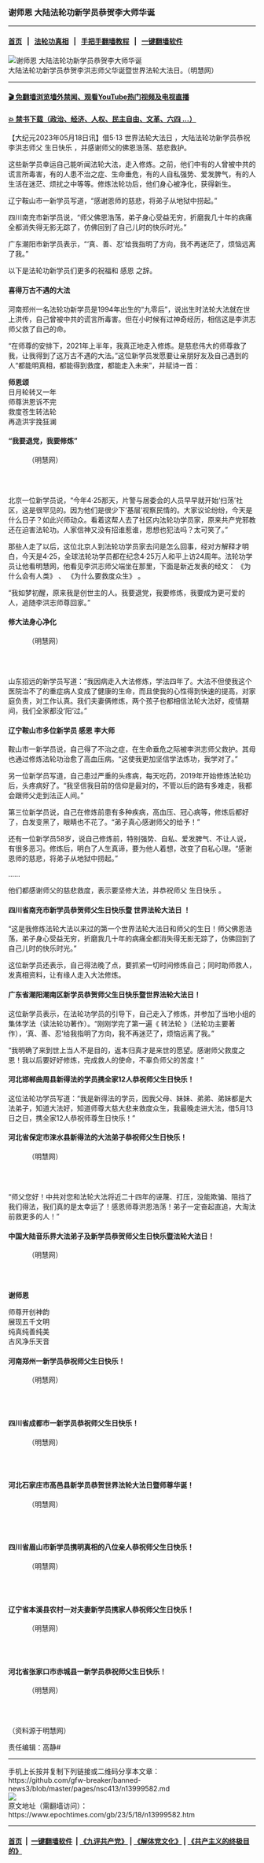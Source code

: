 ### 谢师恩 大陆法轮功新学员恭贺李大师华诞
------------------------

#### [首页](https://github.com/gfw-breaker/banned-news3/blob/master/README.md) &nbsp;&nbsp;|&nbsp;&nbsp; [法轮功真相](https://github.com/begood0513/basic/blob/master/README.md)  &nbsp;&nbsp;|&nbsp;&nbsp; [手把手翻墙教程](https://github.com/gfw-breaker/guides/wiki)  &nbsp;&nbsp;|&nbsp;&nbsp; [一键翻墙软件](https://github.com/gfw-breaker/nogfw/blob/master/README.md)  



<div><img alt="谢师恩 大陆法轮功新学员恭贺李大师华诞" class="attachment-djy_600_400 size-djy_600_400 wp-post-image" src="https://i.epochtimes.com/assets/uploads/2023/05/id13999597-2023-5-13-230418sqplb_01-600x400.jpg"/>
<div class="caption">
 大陆法轮功新学员恭贺李洪志师父华诞暨世界法轮大法日。（明慧网）
</div></div><hr/>

#### [ 🎬  免翻墙浏览墙外禁闻、观看YouTube热门视频及电视直播](https://github.com/gfw-breaker/HelloWorld)

#### [ 💥  禁书下载（政治、经济、人权、民主自由、文革、六四 ...）](https://github.com/gfw-breaker/books/blob/master/README.md)

<div><p>
 【大纪元2023年05月18日讯】借5‧13
 <ok href="https://www.epochtimes.com/gb/tag/%E4%B8%96%E7%95%8C%E6%B3%95%E8%BD%AE%E5%A4%A7%E6%B3%95%E6%97%A5.html">
  世界法轮大法日
 </ok>
 ，大陆法轮功新学员恭祝李洪志师父
 <ok href="https://www.epochtimes.com/gb/tag/%E7%94%9F%E6%97%A5%E5%BF%AB%E4%B9%90.html">
  生日快乐
 </ok>
 ，并感谢师父的佛恩浩荡、慈悲救护。
</p>
<p>
 这些新学员幸运自己能听闻法轮大法，走入修炼。之前，他们中有的人曾被中共的谎言所毒害，有的人患不治之症、生命垂危，有的人自私强势、爱发脾气，有的人生活在迷茫、烦扰之中等等。修炼法轮功后，他们身心被净化，获得新生。
</p>
<p>
 辽宁鞍山市一新学员写道，“感谢恩师的慈悲，将弟子从地狱中捞起。”
</p>
<p>
 四川南充市新学员说，“师父佛恩浩荡，弟子身心受益无穷，折磨我几十年的病痛全都消失得无影无踪了，仿佛回到了自己儿时的快乐时光。”
</p>
<p>
 广东潮阳市新学员表示，“‘真、善、忍’给我指明了方向，我不再迷茫了，烦恼远离了我。”
</p>
<p>
 以下是法轮功新学员们更多的祝福和
 <ok href="https://www.epochtimes.com/gb/tag/%E6%84%9F%E6%81%A9.html">
  感恩
 </ok>
 之辞。
</p>
<h4>
 喜得万古不遇的大法
</h4>
<p>
 河南郑州一名法轮功新学员是1994年出生的“九零后”，说出生时法轮大法就在世上洪传，自己曾被中共的谎言所毒害。但在小时候有过神奇经历，相信这是李洪志师父救了自己的命。
</p>
<p>
 “在师尊的安排下，2021年上半年，我真正地走入修炼。是慈悲伟大的师尊救了我，让我得到了这万古不遇的大法。”这位新学员发愿要让亲朋好友及自己遇到的人“都能明真相，都能得到救度，都能走入未来”，并赋诗一首：
</p>
<p>
 <strong>
  师恩颂
 </strong>
 <br/>
 日月轮转又一年
 <br/>
 师尊洪恩诉不完
 <br/>
 救度苍生转法轮
 <br/>
 再造洪宇挽狂澜
</p>
<h4>
 “我要退党，我要修炼”
</h4>
<figure aria-describedby="caption-attachment-13999596" class="wp-caption aligncenter" id="attachment_13999596" style="width: 520px">
 <ok href="https://i.epochtimes.com/assets/uploads/2023/05/id13999596-2023-5-13-2305022335233112.jpg" target="_blank">
  <img alt="" class="wp-image-13999596" src="https://i.epochtimes.com/assets/uploads/2023/05/id13999596-2023-5-13-2305022335233112.jpg"/>
 </ok>
 <br/><figcaption class="wp-caption-text" id="caption-attachment-13999596">
  （明慧网）
 </figcaption><br/>
</figure><br/>
<p>
 北京一位新学员说，“今年4‧25那天，片警与居委会的人员早早就开始‘扫荡’社区，这是很罕见的。因为他们是很少下‘基层’视察民情的。大家议论纷纷，今天是什么日子？如此兴师动众。看着这帮人去了社区内法轮功学员家，原来共产党邪教还在迫害法轮功。人家信神又没有招谁惹谁，思想也犯法吗？太可笑了。”
</p>
<p>
 那些人走了以后，这位北京人到法轮功学员家去问是怎么回事，经对方解释才明白，今天是4‧25，全球法轮功学员都在纪念4‧25万人和平上访24周年。法轮功学员让他看明慧网，他看见李洪志师父端坐在那里，下面是新近发表的经文：
 <ok href="https://www.epochtimes.com/gb/23/1/21/n13912117.htm">
  《为什么会有人类》
 </ok>
 、
 <ok href="https://www.epochtimes.com/gb/23/4/17/n13975246.htm">
  《为什么要救度众生》
 </ok>
 。
</p>
<p>
 “我如梦初醒，原来我是创世主的人。我要退党，我要修炼，我要成为更可爱的人，追随李洪志师尊回家。”
</p>
<h4>
 修大法身心净化
</h4>
<figure aria-describedby="caption-attachment-13999628" class="wp-caption aligncenter" id="attachment_13999628" style="width: 520px">
 <ok href="https://i.epochtimes.com/assets/uploads/2023/05/id13999628-2023-5-13-230423jyvou_01.jpg" target="_blank">
  <img alt="" class="wp-image-13999628" src="https://i.epochtimes.com/assets/uploads/2023/05/id13999628-2023-5-13-230423jyvou_01-600x539.jpg"/>
 </ok>
 <br/><figcaption class="wp-caption-text" id="caption-attachment-13999628">
  （明慧网）
 </figcaption><br/>
</figure><br/>
<p>
 山东招远的新学员写道：“我因病走入大法修炼，学法四年了。大法不但使我这个医院治不了的重症病人变成了健康的生命，而且使我的心性得到快速的提高，对家庭负责，对工作认真。我们夫妻俩修炼，两个孩子也都相信法轮大法好，疫情期间，我们全家都没‘阳’过。”
</p>
<h4>
 辽宁鞍山市多位新学员
 <ok href="https://www.epochtimes.com/gb/tag/%E6%84%9F%E6%81%A9.html">
  感恩
 </ok>
 李大师
</h4>
<p>
 鞍山市一新学员说，自己得了不治之症，在生命垂危之际被李洪志师父救护。其母也通过修炼法轮功治愈了高血压病。“这使我更加坚信学法炼功，我学对了。”
</p>
<p>
 另一位新学员写道，自己患过严重的头疼病，每天吃药，2019年开始修炼法轮功后，头疼病好了。“我坚信我目前的信仰是最对的，不管以后的路有多难走，我都会跟师父走到法正人间。”
</p>
<p>
 第三位新学员说，自己在修炼前患有多种疾病，高血压、冠心病等，修炼后都好了，白发变黑了，眼睛也不花了。“弟子真心感谢师父的给予！”
</p>
<p>
 还有一位新学员58岁，说自己修炼前，特别强势、自私、爱发脾气、不让人说，有很多恶习。修炼后，明白了人生真谛，要为他人着想，改变了自私心理。“感谢恩师的慈悲，将弟子从地狱中捞起。”
</p>
<p class="p1">
 ……
</p>
<p>
 他们都感谢师父的慈悲救度，表示要坚修大法，并恭祝师父
 <ok href="https://www.epochtimes.com/gb/tag/%E7%94%9F%E6%97%A5%E5%BF%AB%E4%B9%90.html">
  生日快乐
 </ok>
 。
</p>
<h4>
 四川省南充市新学员恭贺师父生日快乐暨
 <ok href="https://www.epochtimes.com/gb/tag/%E4%B8%96%E7%95%8C%E6%B3%95%E8%BD%AE%E5%A4%A7%E6%B3%95%E6%97%A5.html">
  世界法轮大法日
 </ok>
 ！
</h4>
<p>
 “这是我修炼法轮大法以来过的第一个世界法轮大法日和师父的生日！师父佛恩浩荡，弟子身心受益无穷，折磨我几十年的病痛全都消失得无影无踪了，仿佛回到了自己儿时的快乐时光。”
</p>
<p>
 这位新学员还表示，自己得法晚了点，要抓紧一切时间修炼自己；同时助师救人，发真相资料，让有缘人走入大法修炼。
</p>
<h4>
 广东省潮阳潮南区新学员恭贺师父生日快乐暨世界法轮大法日！
</h4>
<p>
 这位新学员表示，在法轮功学员的引导下，自己走入了修炼，并参加了当地小组的集体学法（读法轮功著作）。“刚刚学完了第一遍《
 <ok href="https://big5.falundafa.org/chibig5/zfl.htm">
  转法轮
 </ok>
 》（法轮功主要著作），‘真、善、忍’给我指明了方向，我不再迷茫了，烦恼远离了我。”
</p>
<p>
 “我明确了来到世上当人不是目的，返本归真才是来世的愿望。感谢师父救度之恩！我以后要好好修炼，完成救人的使命，不辜负师父的苦度！”
</p>
<h4>
 河北邯郸曲周县新得法的学员携全家12人恭祝师父生日快乐！
</h4>
<p>
 这位法轮功学员写道：“我是新得法的学员，因我父母、妹妹、弟弟、弟妹都是大法弟子，知道大法好，知道师尊大慈大悲来救度众生，我最晚走进大法，借5月13日之日，携全家12人恭祝师尊生日快乐！”
</p>
<h4>
 河北省保定市涞水县新得法的大法弟子恭祝师父生日快乐！
</h4>
<figure aria-describedby="caption-attachment-13999599" class="wp-caption aligncenter" id="attachment_13999599" style="width: 520px">
 <ok href="https://i.epochtimes.com/assets/uploads/2023/05/id13999599-2023-5-13-2304251338023097.jpg" target="_blank">
  <img alt="" class="wp-image-13999599" src="https://i.epochtimes.com/assets/uploads/2023/05/id13999599-2023-5-13-2304251338023097-600x496.jpg"/>
 </ok>
 <br/><figcaption class="wp-caption-text" id="caption-attachment-13999599">
  （明慧网）
 </figcaption><br/>
</figure><br/>
<p>
 “师父您好！中共对您和法轮大法将近二十四年的诬蔑、打压，没能欺骗、阻挡了我们得法，我们真的是太幸运了！感恩师尊洪恩浩荡！弟子一定奋起直追，大淘汰前救更多的人！”
</p>
<h4>
 中国大陆音乐界大法弟子及新学员恭贺师父生日快乐暨法轮大法日！
</h4>
<figure aria-describedby="caption-attachment-13999625" class="wp-caption aligncenter" id="attachment_13999625" style="width: 520px">
 <ok href="https://i.epochtimes.com/assets/uploads/2023/05/id13999625-2023-5-13-2304180513592017.jpg" target="_blank">
  <img alt="" class="wp-image-13999625" src="https://i.epochtimes.com/assets/uploads/2023/05/id13999625-2023-5-13-2304180513592017-600x540.jpg"/>
 </ok>
 <br/><figcaption class="wp-caption-text" id="caption-attachment-13999625">
  （明慧网）
 </figcaption><br/>
</figure><br/>
<p>
 <strong>
  谢师恩
 </strong>
</p>
<p>
 师尊开创神韵
 <br/>
 展现五千文明
 <br/>
 纯真纯善纯美
 <br/>
 古风净乐天音
</p>
<h4>
 河南郑州一新学员恭祝师父生日快乐！
</h4>
<figure aria-describedby="caption-attachment-13999591" class="wp-caption aligncenter" id="attachment_13999591" style="width: 521px">
 <ok href="https://i.epochtimes.com/assets/uploads/2023/05/id13999591-2023-5-13-2304231020565724.jpg" target="_blank">
  <img alt="" class="wp-image-13999591" src="https://i.epochtimes.com/assets/uploads/2023/05/id13999591-2023-5-13-2304231020565724-600x428.jpg"/>
 </ok>
 <br/><figcaption class="wp-caption-text" id="caption-attachment-13999591">
  （明慧网）
 </figcaption><br/>
</figure><br/>
<h4>
 四川省成都市一新学员恭祝师父生日快乐！
</h4>
<figure aria-describedby="caption-attachment-13999627" class="wp-caption aligncenter" id="attachment_13999627" style="width: 519px">
 <ok href="https://i.epochtimes.com/assets/uploads/2023/05/id13999627-2023-5-13-2304180511315599.jpg" target="_blank">
  <img alt="" class="wp-image-13999627" src="https://i.epochtimes.com/assets/uploads/2023/05/id13999627-2023-5-13-2304180511315599-600x600.jpg"/>
 </ok>
 <br/><figcaption class="wp-caption-text" id="caption-attachment-13999627">
  （明慧网）
 </figcaption><br/>
</figure><br/>
<h4>
 河北石家庄市高邑县新学员恭贺世界法轮大法日暨师尊华诞！
</h4>
<figure aria-describedby="caption-attachment-13999592" class="wp-caption aligncenter" id="attachment_13999592" style="width: 523px">
 <ok href="https://i.epochtimes.com/assets/uploads/2023/05/id13999592-2023-5-13-2305071727161264.jpg" target="_blank">
  <img alt="" class="wp-image-13999592" src="https://i.epochtimes.com/assets/uploads/2023/05/id13999592-2023-5-13-2305071727161264-600x574.jpg"/>
 </ok>
 <br/><figcaption class="wp-caption-text" id="caption-attachment-13999592">
  （明慧网）
 </figcaption><br/>
</figure><br/>
<h4>
 四川省眉山市新学员携明真相的八位亲人恭祝师父生日快乐！
</h4>
<figure aria-describedby="caption-attachment-13999597" class="wp-caption aligncenter" id="attachment_13999597" style="width: 520px">
 <ok href="https://i.epochtimes.com/assets/uploads/2023/05/id13999597-2023-5-13-230418sqplb_01.jpg" target="_blank">
  <img alt="" class="wp-image-13999597" src="https://i.epochtimes.com/assets/uploads/2023/05/id13999597-2023-5-13-230418sqplb_01-600x450.jpg"/>
 </ok>
 <br/><figcaption class="wp-caption-text" id="caption-attachment-13999597">
  （明慧网）
 </figcaption><br/>
</figure><br/>
<h4>
 辽宁省本溪县农村一对夫妻新学员携家人恭祝师父生日快乐！
</h4>
<figure aria-describedby="caption-attachment-13999748" class="wp-caption aligncenter" id="attachment_13999748" style="width: 521px">
 <ok href="https://i.epochtimes.com/assets/uploads/2023/05/id13999748-2023-5-13-2305061035599190.jpg" target="_blank">
  <img alt="" class="wp-image-13999748" src="https://i.epochtimes.com/assets/uploads/2023/05/id13999748-2023-5-13-2305061035599190-600x400.jpg"/>
 </ok>
 <br/><figcaption class="wp-caption-text" id="caption-attachment-13999748">
  （明慧网）
 </figcaption><br/>
</figure><br/>
<h4>
 河北省张家口市赤城县一新学员恭祝师父生日快乐！
</h4>
<figure aria-describedby="caption-attachment-13999750" class="wp-caption aligncenter" id="attachment_13999750" style="width: 520px">
 <ok href="https://i.epochtimes.com/assets/uploads/2023/05/id13999750-2023-5-13-2305090211177316.jpg" target="_blank">
  <img alt="" class="wp-image-13999750" src="https://i.epochtimes.com/assets/uploads/2023/05/id13999750-2023-5-13-2305090211177316-600x450.jpg"/>
 </ok>
 <br/><figcaption class="wp-caption-text" id="caption-attachment-13999750">
  （明慧网）
 </figcaption><br/>
</figure><br/>
<p>
 （资料源于明慧网）
</p>
<p>
 责任编辑：高静#
</p>
</div>
<hr/>
手机上长按并复制下列链接或二维码分享本文章：<br/>
https://github.com/gfw-breaker/banned-news3/blob/master/pages/nsc413/n13999582.md <br/>
<a href='https://github.com/gfw-breaker/banned-news3/blob/master/pages/nsc413/n13999582.md'><img src='https://github.com/gfw-breaker/banned-news3/blob/master/pages/nsc413/n13999582.md.png'/></a> <br/>
原文地址（需翻墙访问）：https://www.epochtimes.com/gb/23/5/18/n13999582.htm


------------------------
#### [首页](https://github.com/gfw-breaker/banned-news3/blob/master/README.md) &nbsp;|&nbsp; [一键翻墙软件](https://github.com/gfw-breaker/nogfw/blob/master/README.md) &nbsp;| [《九评共产党》](https://github.com/gfw-breaker/9ping.md/blob/master/README.md#九评之一评共产党是什么) | [《解体党文化》](https://github.com/gfw-breaker/jtdwh.md/blob/master/README.md) | [《共产主义的终极目的》](https://github.com/gfw-breaker/gczydzjmd.md/blob/master/README.md)


<img src='http://gfw-breaker.win/banned-news3/pages/nsc413/n13999582.md' width='0px' height='0px'/>